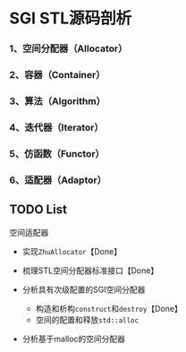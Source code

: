 # SGI STL源码剖析


### 1、空间分配器（Allocator）

### 2、容器（Container）

### 3、算法（Algorithm）

### 4、迭代器（Iterator）

### 5、仿函数（Functor）

### 6、适配器（Adaptor）

## TODO List

空间适配器 
- 实现`ZhuAllocator`【Done】

- 梳理STL空间分配器标准接口【Done】

- 分析具有次级配置的SGI空间分配器
    - 构造和析构`construct`和`destroy`【Done】
    - 空间的配置和释放`std::alloc`
  
- 分析基于malloc的空间分配器